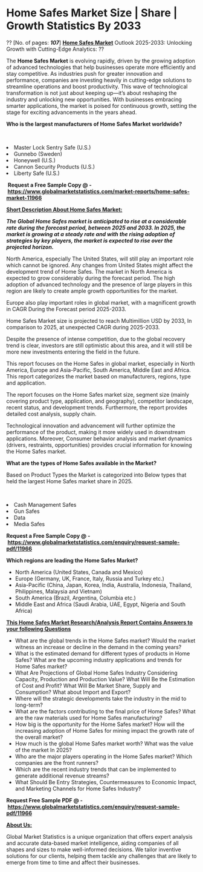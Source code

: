 <H1>Home Safes Market Size | Share | Growth Statistics By 2033</H1><p>?? [No. of pages:&nbsp;<strong><em>107</em></strong>]&nbsp;<strong><a href="https://www.globalmarketstatistics.com/market-reports/home-safes-market-11966">Home Safes&nbsp;Market</a></strong>&nbsp;Outlook 2025-2033: Unlocking Growth with Cutting-Edge Analytics: ??</p><p>The <strong>Home Safes Market</strong> is evolving rapidly, driven by the growing adoption of advanced technologies that help businesses operate more efficiently and stay competitive. As industries push for greater innovation and performance, companies are investing heavily in cutting-edge solutions to streamline operations and boost productivity. This wave of technological transformation is not just about keeping up&mdash;it&rsquo;s about reshaping the industry and unlocking new opportunities. With businesses embracing smarter applications, the market is poised for continuous growth, setting the stage for exciting advancements in the years ahead.</p><p><strong>Who is the largest manufacturers of Home Safes Market worldwide?</strong></p><p>&nbsp;<li>Master Lock Sentry Safe (U.S.)<li> Gunnebo (Sweden)<li> Honeywell (U.S.)<li> Cannon Security Products (U.S.)<li> Liberty Safe (U.S.)</p><p>&nbsp;<strong>Request a Free Sample Copy @ -&nbsp;<a href="https://www.globalmarketstatistics.com/market-reports/home-safes-market-11966">https://www.globalmarketstatistics.com/market-reports/home-safes-market-11966</a></strong></p><p><strong><u>Short Description About Home Safes Market:</u></strong></p><p><strong><em>The Global Home Safes market is anticipated to rise at a considerable rate during the forecast period, between 2025 and 2033. In 2025, the market is growing at a steady rate and with the rising adoption of strategies by key players, the market is expected to rise over the projected horizon.</em></strong></p><p>North America, especially The United States, will still play an important role which cannot be ignored. Any changes from United States might affect the development trend of Home Safes. The market in North America is expected to grow considerably during the forecast period. The high adoption of advanced technology and the presence of large players in this region are likely to create ample growth opportunities for the market.</p><p>Europe also play important roles in global market, with a magnificent growth in CAGR During the Forecast period 2025-2033.</p><p>Home Safes Market size is projected to reach Multimillion USD by 2033, In comparison to 2025, at unexpected CAGR during 2025-2033.</p><p>Despite the presence of intense competition, due to the global recovery trend is clear, investors are still optimistic about this area, and it will still be more new investments entering the field in the future.</p><p>This report focuses on the Home Safes in global market, especially in North America, Europe and Asia-Pacific, South America, Middle East and Africa. This report categorizes the market based on manufacturers, regions, type and application.</p><p>The report focuses on the Home Safes market size, segment size (mainly covering product type, application, and geography), competitor landscape, recent status, and development trends. Furthermore, the report provides detailed cost analysis, supply chain.</p><p>Technological innovation and advancement will further optimize the performance of the product, making it more widely used in downstream applications. Moreover, Consumer behavior analysis and market dynamics (drivers, restraints, opportunities) provides crucial information for knowing the Home Safes market.</p><p><strong>What are the types of Home Safes available in the Market?</strong></p><p>Based on Product Types the Market is categorized into Below types that held the largest Home Safes market share in 2025.</p><p>&nbsp;<li>Cash Management Safes<li> Gun Safes<li> Data<li> Media Safes&nbsp;</p><p><strong>Request a Free Sample Copy @ -&nbsp;<a href="https://www.globalmarketstatistics.com/enquiry/request-sample-pdf/11966">https://www.globalmarketstatistics.com/enquiry/request-sample-pdf/11966</a></strong></p><p><strong>Which regions are leading the Home Safes Market?</strong></p><ul><li>North America (United States, Canada and Mexico)</li><li>Europe (Germany, UK, France, Italy, Russia and Turkey etc.)</li><li>Asia-Pacific (China, Japan, Korea, India, Australia, Indonesia, Thailand, Philippines, Malaysia and Vietnam)</li><li>South America (Brazil, Argentina, Columbia etc.)</li><li>Middle East and Africa (Saudi Arabia, UAE, Egypt, Nigeria and South Africa)</li></ul><p><strong><u>This Home Safes Market Research/Analysis Report Contains Answers to your following Questions</u></strong></p><ul><li>What are the global trends in the Home Safes market? Would the market witness an increase or decline in the demand in the coming years?</li><li>What is the estimated demand for different types of products in Home Safes? What are the upcoming industry applications and trends for Home Safes market?</li><li>What Are Projections of Global Home Safes Industry Considering Capacity, Production and Production Value? What Will Be the Estimation of Cost and Profit? What Will Be Market Share, Supply and Consumption? What about Import and Export?</li><li>Where will the strategic developments take the industry in the mid to long-term?</li><li>What are the factors contributing to the final price of Home Safes? What are the raw materials used for Home Safes manufacturing?</li><li>How big is the opportunity for the Home Safes market? How will the increasing adoption of Home Safes for mining impact the growth rate of the overall market?</li><li>How much is the global Home Safes market worth? What was the value of the market In 2025?</li><li>Who are the major players operating in the Home Safes market? Which companies are the front runners?</li><li>Which are the recent industry trends that can be implemented to generate additional revenue streams?</li><li>What Should Be Entry Strategies, Countermeasures to Economic Impact, and Marketing Channels for Home Safes Industry?</li></ul><p><strong>Request Free Sample PDF @ -&nbsp;<a href="https://www.globalmarketstatistics.com/enquiry/request-sample-pdf/11966">https://www.globalmarketstatistics.com/enquiry/request-sample-pdf/11966</a></strong></p><p><strong><u>About Us:</u></strong></p><p>Global Market Statistics&nbsp;is a unique organization that offers expert analysis and accurate data-based market intelligence, aiding companies of all shapes and sizes to make well-informed decisions. We tailor inventive solutions for our clients, helping them tackle any challenges that are likely to emerge from time to time and affect their businesses.</p>

